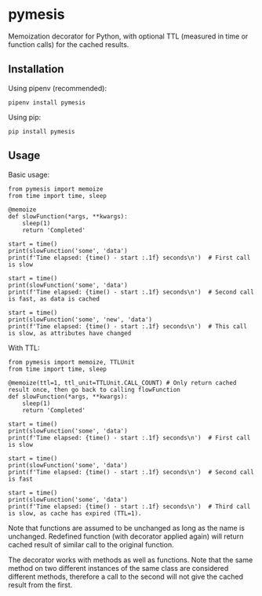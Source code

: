 # pymesis
Memoization decorator for Python, with optional TTL (measured in time or function calls) for the cached results.

## Installation

Using pipenv (recommended):

```
pipenv install pymesis
```

Using pip:

```
pip install pymesis
```


## Usage

Basic usage:

```
from pymesis import memoize
from time import time, sleep

@memoize
def slowFunction(*args, **kwargs):
    sleep(1)
    return 'Completed'

start = time()
print(slowFunction('some', 'data')
print(f'Time elapsed: {time() - start :.1f} seconds\n')  # First call is slow

start = time()
print(slowFunction('some', 'data')
print(f'Time elapsed: {time() - start :.1f} seconds\n')  # Second call is fast, as data is cached

start = time()
print(slowFunction('some', 'new', 'data')
print(f'Time elapsed: {time() - start :.1f} seconds\n')  # This call is slow, as attributes have changed
```

With TTL:

```
from pymesis import memoize, TTLUnit
from time import time, sleep

@memoize(ttl=1, ttl_unit=TTLUnit.CALL_COUNT) # Only return cached result once, then go back to calling flowFunction
def slowFunction(*args, **kwargs):
    sleep(1)
    return 'Completed'

start = time()
print(slowFunction('some', 'data')
print(f'Time elapsed: {time() - start :.1f} seconds\n')  # First call is slow

start = time()
print(slowFunction('some', 'data')
print(f'Time elapsed: {time() - start :.1f} seconds\n')  # Second call is fast

start = time()
print(slowFunction('some', 'data')
print(f'Time elapsed: {time() - start :.1f} seconds\n')  # Third call is slow, as cache has expired (TTL=1).
```

Note that functions are assumed to be unchanged as long as the name is unchanged. Redefined function (with decorator applied again) will return cached result of similar call to the original function.

The decorator works with methods as well as functions. Note that the same method on two different instances of the same class are considered different methods, therefore a call to the second will not give the cached result from the first. 




<!--
TODO:

How it works

Build status
-->
